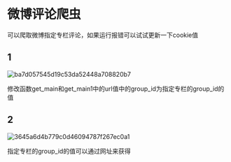 # 微博评论爬虫

可以爬取微博指定专栏评论，如果运行报错可以试试更新一下cookie值
## 1
![ba7d057545d19c53da52448a708820b7](https://github.com/user-attachments/assets/0b6e8a86-242a-4389-a2d6-b9d635be7466)

修改函数get_main和get_main1中的url值中的group_id为指定专栏的group_id的值


## 2
![3645a6d4b779c0d46094787f267ec0a1](https://github.com/user-attachments/assets/6c6eef56-d4d9-495b-ad88-7cfedfdeb8c8)

指定专栏的group_id的值可以通过网址来获得
